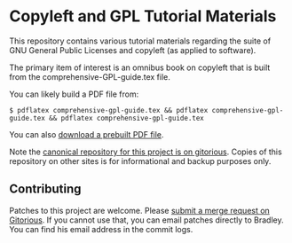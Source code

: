 # Copyleft and GPL Tutorial Materials

This repository contains various tutorial materials regarding the suite of GNU General
Public Licenses and copyleft (as applied to software).

The primary item of interest is an omnibus book on copyleft that is built
from the comprehensive-GPL-guide.tex file.

You can likely build a PDF file from:

    $ pdflatex comprehensive-gpl-guide.tex && pdflatex comprehensive-gpl-guide.tex && pdflatex comprehensive-gpl-guide.tex

You can also [download a prebuilt PDF file](http://ebb.org/bkuhn/articles/copyleft-book.pdf).

Note the
[canonical repository for this project is on gitorious](https://gitorious.org/gpl-compliance-tools/tutorial/source/master:). Copies
of this repository on other sites is for informational and backup purposes
only.

## Contributing

Patches to this project are welcome.  Please
[submit a merge request on Gitorious](https://gitorious.org/gpl-compliance-tools/merge_requests).
If you cannot use that, you can email patches directly to Bradley.  You can
find his email address in the commit logs.
